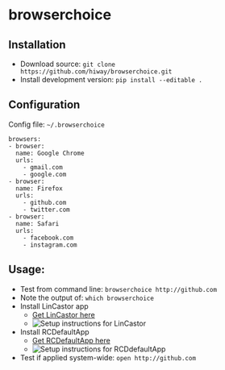 # browserchoice


## Installation
* Download source: `git clone https://github.com/hiway/browserchoice.git`
* Install development version: `pip install --editable .`

## Configuration
Config file: `~/.browserchoice`

    browsers:
    - browser: 
      name: Google Chrome
      urls: 
        - gmail.com
        - google.com
    - browser:
      name: Firefox
      urls: 
        - github.com 
        - twitter.com
    - browser:
      name: Safari
      urls: 
        - facebook.com
        - instagram.com

## Usage:

* Test from command line: `browserchoice http://github.com`
* Note the output of: `which browserchoice`
* Install LinCastor app
  * [Get LinCastor here](https://onflapp.wordpress.com/lincastor/)
  * ![Setup instructions for LinCastor](http://i.imgur.com/E5LrQsE.png)
* Install RCDefaultApp
  * [Get RCDefaultApp here](http://www.rubicode.com/Software/RCDefaultApp/)
  * ![Setup instructions for RCDdefaultApp](http://i.imgur.com/UWM7BLN.png)
* Test if applied system-wide: `open http://github.com`